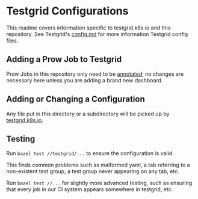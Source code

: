 # Testgrid Configurations

This readme covers information specific to testgrid.k8s.io and this repository.
See Testgrid's [config.md](../../testgrid/config.md) for more information Testgrid config files.

## Adding a Prow Job to Testgrid

Prow Jobs in this repository only need to be [annotated](/testgrid/config.md#prow-job-configuration);
no changes are necessary here unless you are adding a brand new dashboard.

## Adding or Changing a Configuration

Any file put in this directory or a subdirectory will be picked up by [testgrid.k8s.io](https://testgrid.k8s.io).

## Testing

Run `bazel test //testgrid/...` to ensure the configuration is valid.

This finds common problems such as malformed yaml, a tab referring to a
non-existent test group, a test group never appearing on any tab, etc.

Run `bazel test //...` for slightly more advanced testing, such as ensuring that
every job in our CI system appears somewhere in testgrid, etc.